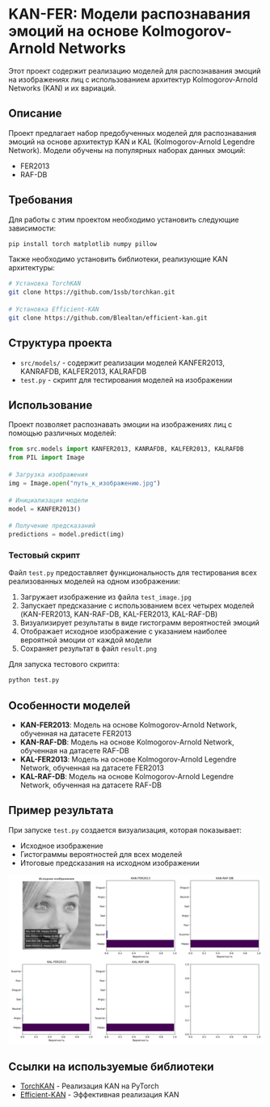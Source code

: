 # KAN-FER: Модели распознавания эмоций на основе Kolmogorov-Arnold Networks

Этот проект содержит реализацию моделей для распознавания эмоций на изображениях лиц с использованием архитектур Kolmogorov-Arnold Networks (KAN) и их вариаций.

## Описание

Проект предлагает набор предобученных моделей для распознавания эмоций на основе архитектур KAN и KAL (Kolmogorov-Arnold Legendre Network). Модели обучены на популярных наборах данных эмоций:
- FER2013
- RAF-DB

## Требования

Для работы с этим проектом необходимо установить следующие зависимости:

```bash
pip install torch matplotlib numpy pillow
```

Также необходимо установить библиотеки, реализующие KAN архитектуры:

```bash
# Установка TorchKAN
git clone https://github.com/1ssb/torchkan.git

# Установка Efficient-KAN
git clone https://github.com/Blealtan/efficient-kan.git
```

## Структура проекта

- `src/models/` - содержит реализации моделей KANFER2013, KANRAFDB, KALFER2013, KALRAFDB
- `test.py` - скрипт для тестирования моделей на изображении

## Использование

Проект позволяет распознавать эмоции на изображениях лиц с помощью различных моделей:

```python
from src.models import KANFER2013, KANRAFDB, KALFER2013, KALRAFDB
from PIL import Image

# Загрузка изображения
img = Image.open("путь_к_изображению.jpg")

# Инициализация модели
model = KANFER2013()

# Получение предсказаний
predictions = model.predict(img)
```

### Тестовый скрипт

Файл `test.py` предоставляет функциональность для тестирования всех реализованных моделей на одном изображении:

1. Загружает изображение из файла `test_image.jpg`
2. Запускает предсказание с использованием всех четырех моделей (KAN-FER2013, KAN-RAF-DB, KAL-FER2013, KAL-RAF-DB)
3. Визуализирует результаты в виде гистограмм вероятностей эмоций
4. Отображает исходное изображение с указанием наиболее вероятной эмоции от каждой модели
5. Сохраняет результат в файл `result.png`

Для запуска тестового скрипта:

```bash
python test.py
```

## Особенности моделей

- **KAN-FER2013**: Модель на основе Kolmogorov-Arnold Network, обученная на датасете FER2013
- **KAN-RAF-DB**: Модель на основе Kolmogorov-Arnold Network, обученная на датасете RAF-DB
- **KAL-FER2013**: Модель на основе Kolmogorov-Arnold Legendre Network, обученная на датасете FER2013
- **KAL-RAF-DB**: Модель на основе Kolmogorov-Arnold Legendre Network, обученная на датасете RAF-DB

## Пример результата

При запуске `test.py` создается визуализация, которая показывает:
- Исходное изображение
- Гистограммы вероятностей для всех моделей
- Итоговые предсказания на исходном изображении

<img src="result.png">

## Ссылки на используемые библиотеки

- [TorchKAN](https://github.com/1ssb/torchkan) - Реализация KAN на PyTorch
- [Efficient-KAN](https://github.com/Blealtan/efficient-kan) - Эффективная реализация KAN
